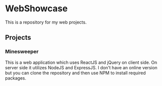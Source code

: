 # WebShowcase
This is a repository for my web projects.

## Projects
### Minesweeper

This is a web application which uses ReactJS and jQuery on client side. On server side it utilizes NodeJS and ExpressJS.
I don't have an online version but you can clone the repository and then use NPM to install required packages.
